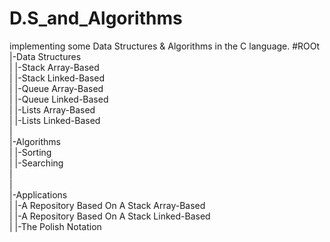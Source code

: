 # D.S_and_Algorithms
implementing some Data Structures &amp; Algorithms in the C language.
#ROOt
  |-Data Structures                                                                                                                       
  |      |-Stack Array-Based                                                                                                               
  |      |-Stack Linked-Based                                                                                                             
  |      |-Queue Array-Based                                                                                                               
  |      |-Queue Linked-Based                                                                                                             
  |      |-Lists Array-Based                                                                                                               
  |      |-Lists Linked-Based                                                                                                             
  |                                                                                                                                       
  |-Algorithms                                                                                                                             
  |      |-Sorting                                                                                                                       
  |      |-Searching                                                                                                                       
  |                                                                                                                                       
  |                                                                                                                                       
  |-Applications                                                                                                                           
  |      |-A Repository Based On A Stack Array-Based                                                                                     
  |      |-A Repository Based On A Stack Linked-Based                                                                                     
  |      |-The Polish Notation                                                                                                           
 
